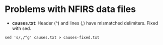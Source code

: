 # Problems with NFIRS data files
* **causes.txt**: Header (^) and lines (,) have mismatched delimiters. 
Fixed with sed.
```
sed 's/,/^g' causes.txt > causes-fixed.txt
```